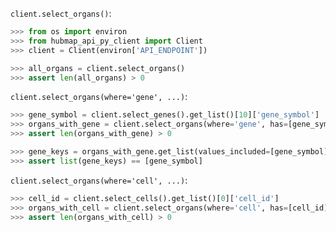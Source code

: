 `client.select_organs()`:
```python
>>> from os import environ
>>> from hubmap_api_py_client import Client
>>> client = Client(environ['API_ENDPOINT'])

>>> all_organs = client.select_organs()
>>> assert len(all_organs) > 0

```

`client.select_organs(where='gene', ...)`:
```python
>>> gene_symbol = client.select_genes().get_list()[10]['gene_symbol']
>>> organs_with_gene = client.select_organs(where='gene', has=[gene_symbol], genomic_modality='atac', p_value=0.05)
>>> assert len(organs_with_gene) > 0

>>> gene_keys = organs_with_gene.get_list(values_included=[gene_symbol])[0]['values'].keys()
>>> assert list(gene_keys) == [gene_symbol]

```

`client.select_organs(where='cell', ...)`:
```python
>>> cell_id = client.select_cells().get_list()[0]['cell_id']
>>> organs_with_cell = client.select_organs(where='cell', has=[cell_id])
>>> assert len(organs_with_cell) > 0

```